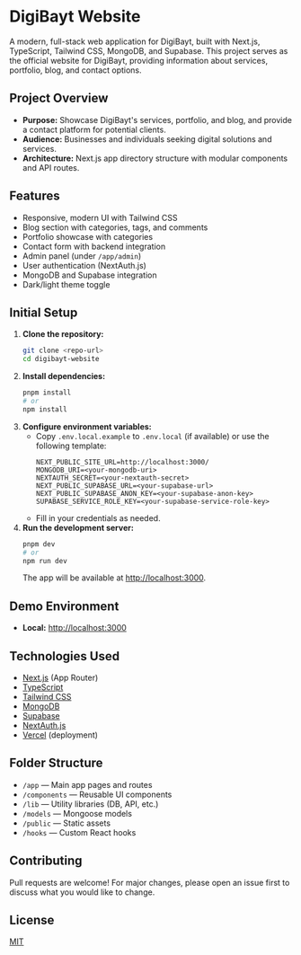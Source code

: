 # DigiBayt Website

A modern, full-stack web application for DigiBayt, built with Next.js, TypeScript, Tailwind CSS, MongoDB, and Supabase. This project serves as the official website for DigiBayt, providing information about services, portfolio, blog, and contact options.

## Project Overview
- **Purpose:** Showcase DigiBayt's services, portfolio, and blog, and provide a contact platform for potential clients.
- **Audience:** Businesses and individuals seeking digital solutions and services.
- **Architecture:** Next.js app directory structure with modular components and API routes.

## Features
- Responsive, modern UI with Tailwind CSS
- Blog section with categories, tags, and comments
- Portfolio showcase with categories
- Contact form with backend integration
- Admin panel (under `/app/admin`)
- User authentication (NextAuth.js)
- MongoDB and Supabase integration
- Dark/light theme toggle

## Initial Setup
1. **Clone the repository:**
   ```sh
   git clone <repo-url>
   cd digibayt-website
   ```
2. **Install dependencies:**
   ```sh
   pnpm install
   # or
   npm install
   ```
3. **Configure environment variables:**
   - Copy `.env.local.example` to `.env.local` (if available) or use the following template:
     ```env
     NEXT_PUBLIC_SITE_URL=http://localhost:3000/
     MONGODB_URI=<your-mongodb-uri>
     NEXTAUTH_SECRET=<your-nextauth-secret>
     NEXT_PUBLIC_SUPABASE_URL=<your-supabase-url>
     NEXT_PUBLIC_SUPABASE_ANON_KEY=<your-supabase-anon-key>
     SUPABASE_SERVICE_ROLE_KEY=<your-supabase-service-role-key>
     ```
   - Fill in your credentials as needed.
4. **Run the development server:**
   ```sh
   pnpm dev
   # or
   npm run dev
   ```
   The app will be available at [http://localhost:3000](http://localhost:3000).

## Demo Environment
- **Local:** [http://localhost:3000](http://localhost:3000)

## Technologies Used
- [Next.js](https://nextjs.org/) (App Router)
- [TypeScript](https://www.typescriptlang.org/)
- [Tailwind CSS](https://tailwindcss.com/)
- [MongoDB](https://www.mongodb.com/)
- [Supabase](https://supabase.com/)
- [NextAuth.js](https://next-auth.js.org/)
- [Vercel](https://vercel.com/) (deployment)

## Folder Structure
- `/app` — Main app pages and routes
- `/components` — Reusable UI components
- `/lib` — Utility libraries (DB, API, etc.)
- `/models` — Mongoose models
- `/public` — Static assets
- `/hooks` — Custom React hooks

## Contributing
Pull requests are welcome! For major changes, please open an issue first to discuss what you would like to change.

## License
[MIT](LICENSE)
